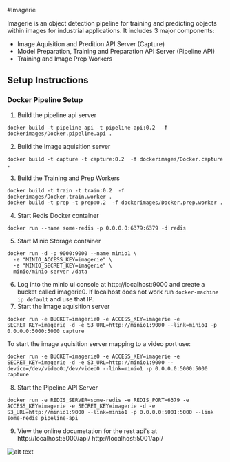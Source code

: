 #Imagerie

Imagerie is an object detection pipeline for training and predicting objects within images for industrial applications. It includes 3 major components:
* Image Aquisition and Predition API Server (Capture)
* Model Preparation, Training and Preparation API Server (Pipeline API)
* Training and Image Prep Workers

## Setup Instructions

### Docker Pipeline Setup

1. Build the pipeline api server
```console
docker build -t pipeline-api -t pipeline-api:0.2  -f dockerimages/Docker.pipeline.api .
```

2. Build the Image aquisition server
```console
docker build -t capture -t capture:0.2  -f dockerimages/Docker.capture .
```
3. Build the Training and Prep Workers
```console
docker build -t train -t train:0.2  -f dockerimages/Docker.train.worker .
docker build -t prep -t prep:0.2  -f dockerimages/Docker.prep.worker .
```
4. Start Redis Docker container
```console
docker run --name some-redis -p 0.0.0.0:6379:6379 -d redis
```
5. Start Minio Storage container
```console
docker run -d -p 9000:9000 --name minio1 \
  -e "MINIO_ACCESS_KEY=imagerie" \
  -e "MINIO_SECRET_KEY=imagerie" \
  minio/minio server /data
```

6. Log into the minio ui console at http://localhost:9000 and create a bucket called imagerie0. If localhost does not work run `docker-machine ip default` and use that IP.
7. Start the Image aquisition server
```console
docker run -e BUCKET=imagerie0 -e ACCESS_KEY=imagerie -e SECRET_KEY=imagerie -d -e S3_URL=http://minio1:9000 --link=minio1 -p 0.0.0.0:5000:5000 capture
```
To start the image aquisition server mapping to a video port use:
```console
docker run -e BUCKET=imagerie0 -e ACCESS_KEY=imagerie -e SECRET_KEY=imagerie -d -e S3_URL=http://minio1:9000 --device=/dev/video0:/dev/video0 --link=minio1 -p 0.0.0.0:5000:5000 capture
```
8. Start the Pipeline API Server
```console
docker run -e REDIS_SERVER=some-redis -e REDIS_PORT=6379 -e ACCESS_KEY=imagerie -e SECRET_KEY=imagerie -d -e S3_URL=http://minio1:9000 --link=minio1 -p 0.0.0.0:5001:5000 --link some-redis pipeline-api
```
9. View the online documetation for the rest api's at
http://localhost:5000/api/
http://localhost:5001/api/

![alt text](https://github.com/suttlevision/svbackend/raw/master/githubui/screenshotapi.png "Logo Title Text 1")
